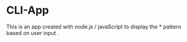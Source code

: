 # CLI-App

This is an app created with node.js / javaScript to display the * pattern based on user input .
